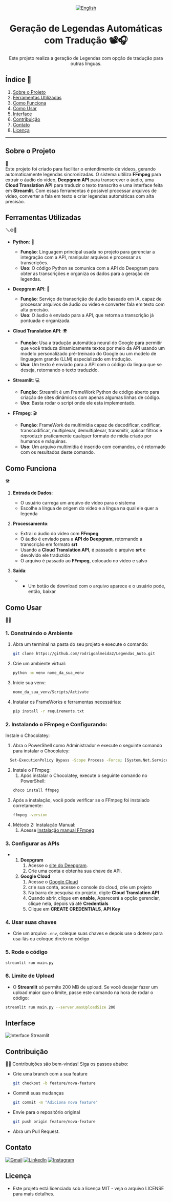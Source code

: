 <div align="center">
  
[![English](https://img.shields.io/badge/lang-English-blue.svg)](https://github.com/rodrigoalmeida2/Legendas_Auto/edit/main/README.en.md)


# Geração de Legendas Automáticas com Tradução 📽️🎧

Este projeto realiza a geração de Legendas com opção de tradução para outras línguas. 

</div>

## Índice 📇

1. [Sobre o Projeto](#sobre-o-projeto)
2. [Ferramentas Utilizadas](#ferramentas-utilizadas)
3. [Como Funciona](#como-funciona)
4. [Como Usar](#como-usar)
5. [Interface](#interface)
6. [Contribuição](#contribuição)
7. [Contato](#contato)
8. [Licença](#licença)

---

## Sobre o Projeto 
📜  
Este projeto foi criado para facilitar o entendimento de videos, gerando automaticamente legendas sincronizadas. O sistema ultiliza **FFmpeg** para extrair o áudio do vídeo, **Deepgram API** para transcrever o áudio, uma **Cloud Translation API** para traduzir o texto transcrito e uma interface feita em **Streamlit**. Com essas ferramentas é possível processar arquivos de vídeo, converter a fala em texto e criar legendas automáticas com alta precisão.

## Ferramentas Utilizadas 
🪛⚙️🔧  
- **Python**: 🐍
  - **Função**: Linguagem principal usada no projeto para gerenciar a integração com a API, manipular arquivos e processar as transcrições.
  - **Uso**: O código Python se comunica com a API do Deepgram para obter as transcrições e organiza os dados para a geração de legendas.

- **Deepgram API**: 🦑
  - **Função**: Serviço de transcrição de áudio baseado em IA, capaz de processar arquivos de áudio ou vídeo e converter fala em texto com alta precisão.
  - **Uso**: O áudio é enviado para a API, que retorna a transcrição já pontuada e organizada.

- **Cloud Translation API**: 🌍
  - **Função**: Usa a tradução automática neural do Google para permitir que você traduza dinamicamente textos por meio da API usando um modelo personalizado pré-treinado do Google ou um modelo de linguagem grande (LLM) especializado em tradução.
  - **Uso**: Um texto é enviado para a API com o código da lingua que se deseja, retornando o texto traduzido.

- **Streamlit**: 💻
  - **Função**: Streamlit é um FrameWork Python de código aberto para criação de sites dinâmicos com apenas algumas linhas de código.
  - **Uso**: Basta rodar o script onde ele esta implementado.

- **FFmpeg**: 🎬
  - **Função**: FrameWork de multimídia capaz de decodificar, codificar, transcodificar, multiplexar, demultiplexar, transmitir, aplicar filtros e reproduzir praticamente qualquer formato de mídia criado por humanos e máquinas.
  - **Uso**: Um arquivo multimídia é inserido com comandos, e é retornado com os resultados deste comando. 

## Como Funciona 
🛠️  
1. **Entrada de Dados**:
   - O usuário carrega um arquivo de vídeo para o sistema
   - Escolhe a língua de origem do vídeo e a língua na qual ele quer a legenda

2. **Processamento**:
   - Extrai o áudio do vídeo com **FFmpeg**
   - O áudio é enviado para a **API do Deepgram**, retornando a transcrição em formato **srt**
   - Usando a **Cloud Translation API**, é passado o arquivo **srt** e devolvido ele traduzido
   - O arquivo é passado ao **FFmpeg**, colocado no vídeo e salvo
  
5. **Saída**:
   - - Um botão de download com o arquivo aparece e o usuário pode, então, baixar

## Como Usar 
🤳🏽
### 1. Construindo o Ambiente

  1. Abra um terminal na pasta do seu projeto e execute o comando:
      ```bash
      git clone https://github.com/rodrigoalmeida2/Legendas_Auto.git
  2. Crie um ambiente virtual:
      ```bash
      python -m venv nome_da_sua_venv
  3. Inicie sua venv:
      ```bash
      nome_da_sua_venv/Scripts/Activate
  4. Instalar os FrameWorks e ferramentas necessárias:
      ```bash
      pip install -r requirements.txt

### 2. Instalando o FFmpeg e Configurando:
  
  Instale o Chocolatey:
  
  1. Abra o PowerShell como Administrador e execute o seguinte comando para instalar o Chocolatey:
  ```bash
    Set-ExecutionPolicy Bypass -Scope Process -Force; [System.Net.ServicePointManager]::SecurityProtocol = [System.Net.ServicePointManager]::SecurityProtocol -bor 3072; iex ((New-Object System.Net.WebClient).DownloadString('https://community.chocolatey.org/install.ps1'))
```
  2. Instale o FFmpeg:
      1. Após instalar o Chocolatey, execute o seguinte comando no PowerShell:
      ```bash
      choco install ffmpeg
  3. Após a instalação, você pode verificar se o FFmpeg foi instalado corretamente:
      ```bash
      ffmpeg -version
  4. Método 2: Instalação Manual:
      1. Acesse [Instalação manual FFmpeg](https://youtu.be/Q267RF1I3GE)
  
### 3. Configurar as APIs
-
    1. **Deepgram**
        1. Acesse o [site do Deepgram](https://deepgram.com).
        2. Crie uma conta e obtenha sua chave de API.
    2. **Google Cloud**
        1. Acesse o [Google Cloud](cloud.google.com)
        2. crie sua conta, acesse o console do cloud, crie um projeto
        3. Na barra de pesquisa do projeto, digite **Cloud Translation API**
        4. Quando abrir, clique em **enable**, Aparecerá a opção gerenciar, clique nela, depois vá até **Credentials**
        5. Clique em **CREATE CREDENTIALS**, **API Key**

### 4. Usar suas chaves
  - Crie um arquivo ```.env```, coleque suas chaves e depois use o dotenv para usa-lás ou coloque direto no código
    
### 5. Rode o código
  ```bash
  streamlit run main.py
  ```
### 6. Limite de Upload
  - O **Streamlit** só permite 200 MB de upload. Se você desejar fazer um upload maior que o limite, passe este comando na hora de rodar o código:
  ```bash
  streamlit run main.py --server.maxUploadSize 200
  ```

## Interface

![Interface Streamlit](https://github.com/user-attachments/assets/fccc882b-f43d-4e64-b6a7-e523cbc10989)


## Contribuição  
🙏🏼
Contribuições são bem-vindas! Siga os passos abaixo:  

  - Crie uma branch com a sua feature
    ```bash
    git checkout -b feature/nova-feature
  - Commit suas mudanças
    ```bash
    git commit -m "Adiciona nova feature"
  - Envie para o repositório original
    ```bash
    git push origin feature/nova-feature
  - Abra um Pull Request.

## Contato  
<p align="left">
  <a href="mailto:rodrigoalmeida350.ra@gmail.com" title="Gmail">
  <img src="https://img.shields.io/badge/-Gmail-FF0000?style=flat-square&labelColor=FF0000&logo=gmail&logoColor=white&link=LINK-DO-SEU-GMAIL" alt="Gmail"/></a>
  <a href="https://www.linkedin.com/in/rodrigo101/" title="LinkedIn">
  <img src="https://img.shields.io/badge/-Linkedin-0e76a8?style=flat-square&logo=Linkedin&logoColor=white&link=LINK-DO-SEU-LINKEDIN" alt="LinkedIn"/></a>
  <a href="https://www.instagram.com/rodrigoalmeida2k/" title="Instagram">
  <img src="https://img.shields.io/badge/-Instagram-DF0174?style=flat-square&labelColor=DF0174&logo=instagram&logoColor=white&link=LINK-DO-SEU-INSTAGRAM" alt="Instagram"/></a>
</p>

## Licença
- Este projeto está licenciado sob a licença MIT - veja o arquivo LICENSE para mais detalhes.
